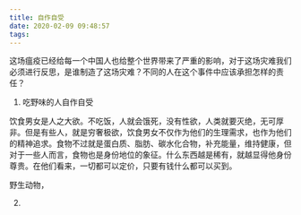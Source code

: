 ```yaml
---
title: 自作自受
date: 2020-02-09 09:48:57
tags:
---
```


这场瘟疫已经给每一个中国人也给整个世界带来了严重的影响，对于这场灾难我们必须进行反思，是谁制造了这场灾难？不同的人在这个事件中应该承担怎样的责任？

1. 吃野味的人自作自受

饮食男女是人之大欲。不吃饭，人就会饿死，没有性欲，人类就要灭绝，无可厚非。但是有些人，就是穷奢极欲，饮食男女不仅作为他们的生理需求，也作为他们的精神追求。食物不过就是蛋白质、脂肪、碳水化合物，补充能量，维持健康，但对于一些人而言，食物也是身份地位的象征。什么东西越是稀有，就越显得他身份尊贵。在他们看来，一切都可以定价，只要有钱什么都可以买到。

野生动物，

2.
